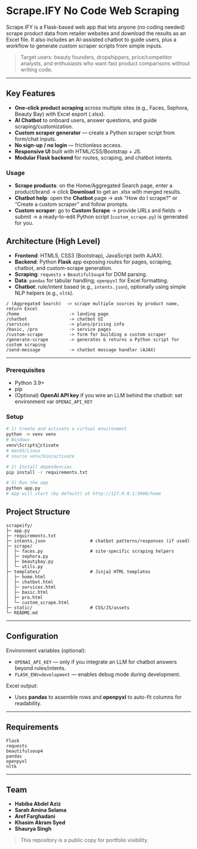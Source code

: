 # Scrape.IFY No Code Web Scraping

Scrape.IFY is a Flask-based web app that lets anyone (no coding needed) scrape product data from retailer websites and download the results as an Excel file. It also includes an AI-assisted chatbot to guide users, plus a workflow to generate *custom* scraper scripts from simple inputs.

> Target users: beauty founders, dropshippers, price/competitor analysts, and enthusiasts who want fast product comparisons without writing code.

---

## Key Features
- **One-click product scraping** across multiple sites (e.g., Faces, Sephora, Beauty Bay) with Excel export (.xlsx).
- **AI Chatbot** to onboard users, answer questions, and guide scraping/customization.
- **Custom scraper generator** — create a Python scraper script from form/chat inputs.
- **No sign-up / no login** — frictionless access.
- **Responsive UI** built with HTML/CSS/Bootstrap + JS.
- **Modular Flask backend** for routes, scraping, and chatbot intents.

### Usage
- **Scrape products**: on the Home/Aggregated Search page, enter a product/brand → click **Download** to get an .xlsx with merged results.
- **Chatbot help**: open the **Chatbot** page → ask “How do I scrape?” or “Create a custom scraper” and follow prompts.
- **Custom scraper**: go to **Custom Scrape** → provide URLs and fields → submit → a ready-to-edit Python script (`custom_scrape.py`) is generated for you.

## Architecture (High Level)
- **Frontend**: HTML5, CSS3 (Bootstrap), JavaScript (with AJAX).
- **Backend**: Python **Flask** app exposing routes for pages, scraping, chatbot, and custom-scrape generation.
- **Scraping**: `requests` + `BeautifulSoup4` for DOM parsing.
- **Data**: `pandas` for tabular handling; `openpyxl` for Excel formatting.
- **Chatbot**: rule/intent based (e.g., `intents.json`), optionally using simple NLP helpers (e.g., `nltk`).

```
/ (Aggregated Search)  -> scrape multiple sources by product name, return Excel
/home                   -> landing page
/chatbot                -> chatbot UI
/services               -> plans/pricing info
/basic, /pro            -> service pages
/custom-scrape          -> form for building a custom scraper
/generate-scrape        -> generates & returns a Python script for custom scraping
/send-message           -> chatbot message handler (AJAX)
```
---

### Prerequisites
- Python 3.9+
- pip
- (Optional) **OpenAI API key** if you wire an LLM behind the chatbot: set environment var `OPENAI_API_KEY`

### Setup
```bash
# 1) Create and activate a virtual environment
python -m venv venv
# Windows
venv\Scriptsctivate
# macOS/Linux
# source venv/bin/activate

# 2) Install dependencies
pip install -r requirements.txt

# 3) Run the app
python app.py
# App will start (by default) at http://127.0.0.1:5000/home
```

## Project Structure
```
scrapeify/
├─ app.py
├─ requirements.txt
├─ intents.json                 # chatbot patterns/responses (if used)
├─ scrape/
│  ├─ faces.py                  # site-specific scraping helpers
│  ├─ sephora.py
│  ├─ beautybay.py
│  └─ utils.py
├─ templates/                   # Jinja2 HTML templates
│  ├─ home.html
│  ├─ chatbot.html
│  ├─ services.html
│  ├─ basic.html
│  ├─ pro.html
│  └─ custom_scrape.html
├─ static/                      # CSS/JS/assets
└─ README.md
```
---

## Configuration
Environment variables (optional):
- `OPENAI_API_KEY` — only if you integrate an LLM for chatbot answers beyond rules/intents.
- `FLASK_ENV=development` — enables debug mode during development.

Excel output:
- Uses **pandas** to assemble rows and **openpyxl** to auto-fit columns for readability.
---
## Requirements
```
Flask
requests
beautifulsoup4
pandas
openpyxl
nltk
```
---

## Team
- **Habiba Abdel Aziz**
- **Sarah Amina Selama**
- **Aref Farghadani**
- **Khasim Akram Syed**
- **Shaurya Singh**

> This repository is a public copy for portfolio visibility.
